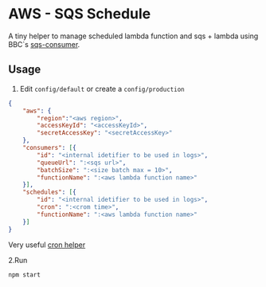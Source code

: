 # AWS - SQS Schedule

A tiny helper to manage scheduled lambda function and sqs + lambda using BBC`s [sqs-consumer](http://mrdoob.com/projects/code-editor/).


## Usage

1. Edit `config/default` or create a `config/production`

```json
{
	"aws": {
		"region":"<aws region>",
		"accessKeyId": "<accessKeyId>",
		"secretAccessKey": "<secretAccessKey>"
	},
	"consumers": [{
		"id": "<internal idetifier to be used in logs>",
		"queueUrl": ":<sqs url>",
		"batchSize": ":<size batch max = 10>",
		"functionName": ":<aws lambda function name>"
	}],
	"schedules": [{
		"id": "<internal idetifier to be used in logs>",
		"cron": ":<crom time>",
		"functionName": ":<aws lambda function name>"
	}]
}
```
Very useful [cron helper ](http://crontab.guru/)

2.Run
```
npm start
```
